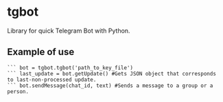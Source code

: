 # tgbot
Library for quick Telegram Bot with Python. 

## Example of use

``` import tgbot
``` bot = tgbot.tgbot('path_to_key_file')
``` last_update = bot.getUpdate() #Gets JSON object that corresponds to last-non-processed update. 
``` bot.sendMessage(chat_id, text) #Sends a message to a group or a person.



